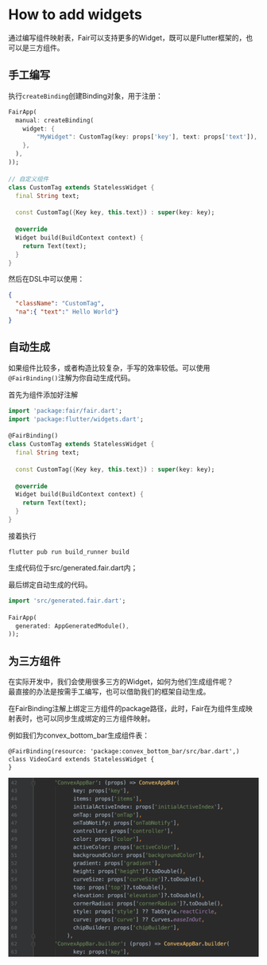 # How to add widgets

通过编写组件映射表，Fair可以支持更多的Widget，既可以是Flutter框架的，也可以是三方组件。

## 手工编写
执行`createBinding`创建Binding对象，用于注册：

```dart
FairApp(
  manual: createBinding(
    widget: {
        "MyWidget": CustomTag(key: props['key'], text: props['text']),
    },
  ),
));

// 自定义组件
class CustomTag extends StatelessWidget {
  final String text;

  const CustomTag({Key key, this.text}) : super(key: key);

  @override
  Widget build(BuildContext context) {
    return Text(text);
  }
}
```
然后在DSL中可以使用：
```json
{
  "className": "CustomTag",
  "na":{ "text":" Hello World"}
}
```

## 自动生成
如果组件比较多，或者构造比较复杂，手写的效率较低。可以使用`@FairBinding()`注解为你自动生成代码。

首先为组件添加好注解
```dart
import 'package:fair/fair.dart';
import 'package:flutter/widgets.dart';

@FairBinding()
class CustomTag extends StatelessWidget {
  final String text;

  const CustomTag({Key key, this.text}) : super(key: key);

  @override
  Widget build(BuildContext context) {
    return Text(text);
  }
}
```

接着执行
```shell
flutter pub run build_runner build
```

生成代码位于src/generated.fair.dart内；

最后绑定自动生成的代码。
```dart
import 'src/generated.fair.dart';

FairApp(
  generated: AppGeneratedModule(),
));
```

## 为三方组件
在实际开发中，我们会使用很多三方的Widget，如何为他们生成组件呢？  
最直接的办法是按需手工编写，也可以借助我们的框架自动生成。

在FairBinding注解上绑定三方组件的package路径，此时，Fair在为组件生成映射表时，也可以同步生成绑定的三方组件映射。

例如我们为convex_bottom_bar生成组件表：

```
@FairBinding(resource: 'package:convex_bottom_bar/src/bar.dart',)
class VideoCard extends StatelessWidget {
}
```
![](./assets/binding-generated.png)

